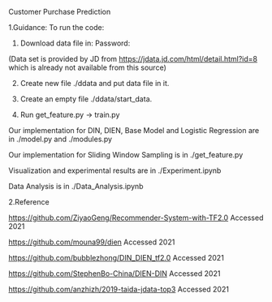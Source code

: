 Customer Purchase Prediction

1.Guidance:
To run the code: 

1. Download data file in:   Password:

(Data set is provided by JD from https://jdata.jd.com/html/detail.html?id=8 which is already not available from this source)

2. Create new file ./ddata and put data file in it. 

3. Create an empty file ./ddata/start_data.

4. Run get_feature.py -> train.py


Our implementation for DIN, DIEN, Base Model and Logistic Regression are in ./model.py and ./modules.py

Our implementation for Sliding Window Sampling is in ./get_feature.py

Visualization and experimental results are in ./Experiment.ipynb

Data Analysis is in ./Data_Analysis.ipynb

2.Reference

https://github.com/ZiyaoGeng/Recommender-System-with-TF2.0 Accessed 2021

https://github.com/mouna99/dien  Accessed 2021

https://github.com/bubblezhong/DIN_DIEN_tf2.0  Accessed 2021

https://github.com/StephenBo-China/DIEN-DIN  Accessed 2021

https://github.com/anzhizh/2019-taida-jdata-top3  Accessed 2021
